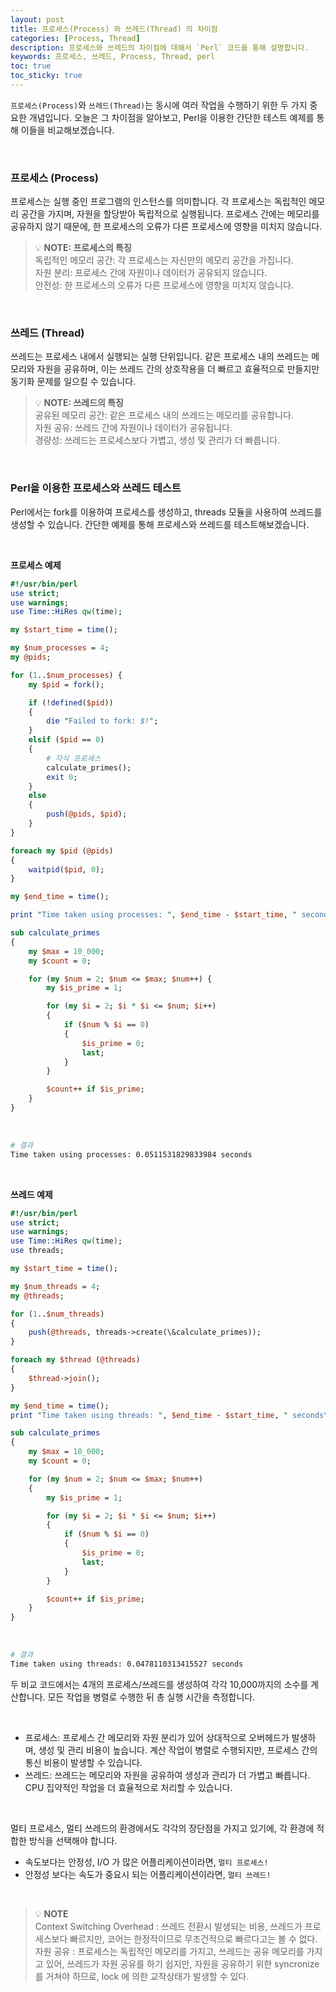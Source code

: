 ```yaml
---
layout: post
title: 프로세스(Process) 와 쓰레드(Thread) 의 차이점
categories: [Process, Thread]
description: 프로세스와 쓰레드의 차이점에 대해서 `Perl` 코드를 통해 설명합니다.
keywords: 프로세스, 쓰레드, Process, Thread, perl
toc: true
toc_sticky: true
---
```


`프로세스(Process)`와 `쓰레드(Thread)`는 동시에 여러 작업을 수행하기 위한 두 가지 중요한 개념입니다. 
오늘은 그 차이점을 알아보고, Perl을 이용한 간단한 테스트 예제를 통해 이들을 비교해보겠습니다.

<br>

### 프로세스 (Process)

프로세스는 실행 중인 프로그램의 인스턴스를 의미합니다. 각 프로세스는 독립적인 메모리 공간을 가지며, 자원을 할당받아 독립적으로 실행됩니다. 프로세스 간에는 메모리를 공유하지 않기 때문에, 한 프로세스의 오류가 다른 프로세스에 영향을 미치지 않습니다.

> :bulb: **NOTE: 프로세스의 특징** <br>
> 독립적인 메모리 공간: 각 프로세스는 자신만의 메모리 공간을 가집니다. <br>
> 자원 분리: 프로세스 간에 자원이나 데이터가 공유되지 않습니다. <br>
> 안전성: 한 프로세스의 오류가 다른 프로세스에 영향을 미치지 않습니다. <br>

<br>

### 쓰레드 (Thread)

쓰레드는 프로세스 내에서 실행되는 실행 단위입니다. 같은 프로세스 내의 쓰레드는 메모리와 자원을 공유하며, 이는 쓰레드 간의 상호작용을 더 빠르고 효율적으로 만들지만 동기화 문제를 일으킬 수 있습니다.


> :bulb: **NOTE: 쓰레드의 특징** <br>
> 공유된 메모리 공간: 같은 프로세스 내의 쓰레드는 메모리를 공유합니다. <br>
> 자원 공유: 쓰레드 간에 자원이나 데이터가 공유됩니다. <br>
> 경량성: 쓰레드는 프로세스보다 가볍고, 생성 및 관리가 더 빠릅니다. <br>

<br>

### Perl을 이용한 프로세스와 쓰레드 테스트

Perl에서는 fork를 이용하여 프로세스를 생성하고, threads 모듈을 사용하여 쓰레드를 생성할 수 있습니다. 간단한 예제를 통해 프로세스와 쓰레드를 테스트해보겠습니다.

<br>

**프로세스 예제**

```perl
#!/usr/bin/perl
use strict;
use warnings;
use Time::HiRes qw(time);

my $start_time = time();

my $num_processes = 4;
my @pids;

for (1..$num_processes) {
    my $pid = fork();

    if (!defined($pid))
    {
        die "Failed to fork: $!";
    }
    elsif ($pid == 0)
    {
        # 자식 프로세스
        calculate_primes();
        exit 0;
    }
    else
    {
        push(@pids, $pid);
    }
}

foreach my $pid (@pids)
{
    waitpid($pid, 0);
}

my $end_time = time();

print "Time taken using processes: ", $end_time - $start_time, " seconds\n";

sub calculate_primes
{
    my $max = 10_000;
    my $count = 0;

    for (my $num = 2; $num <= $max; $num++) {
        my $is_prime = 1;

        for (my $i = 2; $i * $i <= $num; $i++)
        {
            if ($num % $i == 0)
            {
                $is_prime = 0;
                last;
            }
        }

        $count++ if $is_prime;
    }
}
```

<br>

```sh
# 결과
Time taken using processes: 0.0511531829833984 seconds
```

<br>

**쓰레드 예제**

```perl
#!/usr/bin/perl
use strict;
use warnings;
use Time::HiRes qw(time);
use threads;

my $start_time = time();

my $num_threads = 4;
my @threads;

for (1..$num_threads)
{
    push(@threads, threads->create(\&calculate_primes));
}

foreach my $thread (@threads)
{
    $thread->join();
}

my $end_time = time();
print "Time taken using threads: ", $end_time - $start_time, " seconds\n";

sub calculate_primes
{
    my $max = 10_000;
    my $count = 0;

    for (my $num = 2; $num <= $max; $num++)
    {
        my $is_prime = 1;

        for (my $i = 2; $i * $i <= $num; $i++)
        {
            if ($num % $i == 0)
            {
                $is_prime = 0;
                last;
            }
        }

        $count++ if $is_prime;
    }
}
```

<br>


```sh
# 결과
Time taken using threads: 0.0478110313415527 seconds
```

두 비교 코드에서는 4개의 프로세스/쓰레드를 생성하여 각각 10,000까지의 소수를 계산합니다. 모든 작업을 병렬로 수행한 뒤 총 실행 시간을 측정합니다.


<br>

* 프로세스: 프로세스 간 메모리와 자원 분리가 있어 상대적으로 오버헤드가 발생하며, 생성 및 관리 비용이 높습니다. 계산 작업이 병렬로 수행되지만, 프로세스 간의 통신 비용이 발생할 수 있습니다.
* 쓰레드: 쓰레드는 메모리와 자원을 공유하여 생성과 관리가 더 가볍고 빠릅니다. CPU 집약적인 작업을 더 효율적으로 처리할 수 있습니다.

<br>

멀티 프로세스, 멀티 쓰레드의 환경에서도 각각의 장단점을 가지고 있기에, 각 환경에 적합한 방식을 선택해야 합니다. 

* 속도보다는 안정성, I/O 가 많은 어플리케이션이라면, `멀티 프로세스!`
* 안정성 보다는 속도가 중요시 되는 어플리케이션이라면, `멀티 쓰레드!`

<br>

> :bulb: **NOTE** <br>
> Context Switching Overhead : 쓰레드 전환시 발생되는 비용, 쓰레드가 프로세스보다 빠르지만, 코어는 한정적이므로 무조건적으로 빠르다고는 볼 수 없다.<br>
> 자원 공유 : 프로세스는 독립적인 메모리를 가지고, 쓰레드는 공유 메모리를 가지고 있어, 쓰레드가 자원 공유를 하기 쉽지만, 자원을 공유하기 위한 syncronize 를 거쳐야 하므로, lock 에 의한 교착상태가 발생할 수 있다. <br>


